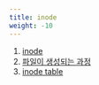 ```yaml
---
title: inode
weight: -10
---
```


1. [inode](inode)
2. [파일이 생성되는 과정](file_create)
3. [inode table](inode_table)